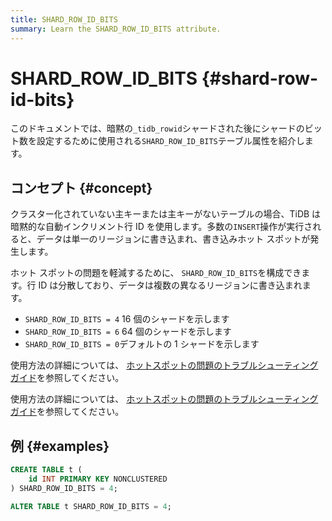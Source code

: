```yaml
---
title: SHARD_ROW_ID_BITS
summary: Learn the SHARD_ROW_ID_BITS attribute.
---
```


# SHARD_ROW_ID_BITS {#shard-row-id-bits}

このドキュメントでは、暗黙の`_tidb_rowid`シャードされた後にシャードのビット数を設定するために使用される`SHARD_ROW_ID_BITS`テーブル属性を紹介します。

## コンセプト {#concept}

クラスター化されていない主キーまたは主キーがないテーブルの場合、TiDB は暗黙的な自動インクリメント行 ID を使用します。多数の`INSERT`操作が実行されると、データは単一のリージョンに書き込まれ、書き込みホット スポットが発生します。

ホット スポットの問題を軽減するために、 `SHARD_ROW_ID_BITS`を構成できます。行 ID は分散しており、データは複数の異なるリージョンに書き込まれます。

-   `SHARD_ROW_ID_BITS = 4` 16 個のシャードを示します
-   `SHARD_ROW_ID_BITS = 6` 64 個のシャードを示します
-   `SHARD_ROW_ID_BITS = 0`デフォルトの 1 シャードを示します

<CustomContent platform="tidb">

使用方法の詳細については、 [ホットスポットの問題のトラブルシューティング ガイド](/troubleshoot-hot-spot-issues.md#use-shard_row_id_bits-to-process-hotspots)を参照してください。

</CustomContent>

<CustomContent platform="tidb-cloud">

使用方法の詳細については、 [ホットスポットの問題のトラブルシューティング ガイド](https://docs.pingcap.com/tidb/stable/troubleshoot-hot-spot-issues#use-shard_row_id_bits-to-process-hotspots)を参照してください。

</CustomContent>

## 例 {#examples}

```sql
CREATE TABLE t (
    id INT PRIMARY KEY NONCLUSTERED
) SHARD_ROW_ID_BITS = 4;
```

```sql
ALTER TABLE t SHARD_ROW_ID_BITS = 4;
```
